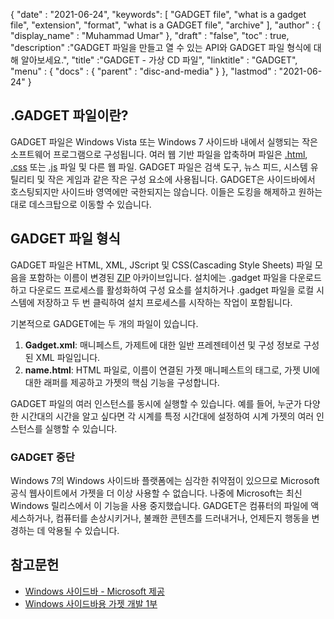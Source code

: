 {
  "date" : "2021-06-24",
  "keywords": [ "GADGET file", "what is a gadget file", "extension", "format", "what is a GADGET file", "archive" ],
  "author" : {
    "display_name" : "Muhammad Umar"
},
  "draft" : "false",
   "toc" : true,
  "description" :"GADGET 파일을 만들고 열 수 있는 API와 GADGET 파일 형식에 대해 알아보세요.",
  "title" :"GADGET - 가상 CD 파일",
  "linktitle" : "GADGET",
  "menu" : {
    "docs" : {
      "parent" : "disc-and-media"
}
},
  "lastmod" : "2021-06-24"
}

## .GADGET 파일이란?

GADGET 파일은 Windows Vista 또는 Windows 7 사이드바 내에서 실행되는 작은 소프트웨어 프로그램으로 구성됩니다. 여러 웹 기반 파일을 압축하며 파일은 [.html](/ko/web/html), [.css](/ko/web/css) 또는 [.js](/ko/web/js) 파일 및 다른 웹 파일. GADGET 파일은 검색 도구, 뉴스 피드, 시스템 유틸리티 및 작은 게임과 같은 작은 구성 요소에 사용됩니다. GADGET은 사이드바에서 호스팅되지만 사이드바 영역에만 국한되지는 않습니다. 이들은 도킹을 해제하고 원하는 대로 데스크탑으로 이동할 수 있습니다.

## GADGET 파일 형식

GADGET 파일은 HTML, XML, JScript 및 CSS(Cascading Style Sheets) 파일 모음을 포함하는 이름이 변경된 [ZIP](/ko/compression/zip/) 아카이브입니다. 설치에는 .gadget 파일을 다운로드하고 다운로드 프로세스를 활성화하여 구성 요소를 설치하거나 .gadget 파일을 로컬 시스템에 저장하고 두 번 클릭하여 설치 프로세스를 시작하는 작업이 포함됩니다.

기본적으로 GADGET에는 두 개의 파일이 있습니다.

1. **Gadget.xml**: 매니페스트, 가제트에 대한 일반 프레젠테이션 및 구성 정보로 구성된 XML 파일입니다.
2. **name.html**: HTML 파일로, 이름이<name> 연결된 가젯 매니페스트의 태그로, 가젯 UI에 대한 래퍼를 제공하고 가젯의 핵심 기능을 구성합니다.

GADGET 파일의 여러 인스턴스를 동시에 실행할 수 있습니다. 예를 들어, 누군가 다양한 시간대의 시간을 알고 싶다면 각 시계를 특정 시간대에 설정하여 시계 가젯의 여러 인스턴스를 실행할 수 있습니다.

### GADGET 중단

Windows 7의 Windows 사이드바 플랫폼에는 심각한 취약점이 있으므로 Microsoft 공식 웹사이트에서 가젯을 더 이상 사용할 수 없습니다. 나중에 Microsoft는 최신 Windows 릴리스에서 이 기능을 사용 중지했습니다. GADGET은 컴퓨터의 파일에 액세스하거나, 컴퓨터를 손상시키거나, 불쾌한 콘텐츠를 드러내거나, 언제든지 행동을 변경하는 데 악용될 수 있습니다.

## 참고문헌

* [Windows 사이드바 - Microsoft 제공](https://docs.microsoft.com/en-us/previous-versions/windows/desktop/sidebar/-sidebar-entry)
* [Windows 사이드바용 가젯 개발 1부](https://docs.microsoft.com/en-us/previous-versions/windows/desktop/sidebar/-sidebar-overview-gdo)


